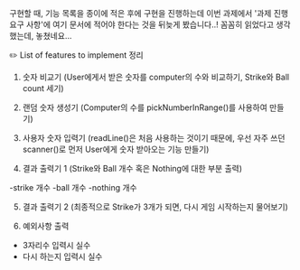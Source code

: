 구현할 때, 기능 목록을 종이에 적은 후에 구현을 진행하는데 이번 과제에서 '과제 진행 요구 사항'에 여기 문서에 적어야 한다는 것을 뒤늦게 봤습니다..! 
꼼꼼히 읽었다고 생각했는데, 놓쳤네요...

✏️ List of features to implement 정리

1. 숫자 비교기 (User에게서 받은 숫자를 computer의 수와 비교하기, Strike와 Ball count 세기)

2. 랜덤 숫자 생성기 (Computer의 수를 pickNumberInRange()를 사용하여 만들기)

3. 사용자 숫자 입력기 (readLine()은 처음 사용하는 것이기 때문에, 우선 자주 쓰던 scanner()로 먼저 User에게 숫자 받아오는 기능 만들기)

4. 결과 출력기 1 (Strike와 Ball 개수 혹은 Nothing에 대한 부분 출력) 

-strike 개수
-ball 개수
-nothing 개수

5. 결과 출력기 2 (최종적으로 Strike가 3개가 되면, 다시 게임 시작하는지 물어보기)

6. 예외사항 출력

- 3자리수 입력시 실수
- 다시 하는지 입력시 실수




